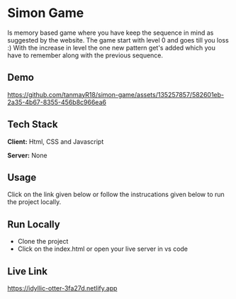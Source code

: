 
# Simon Game

Is memory based game where you have keep the sequence in mind as suggested by the website. The game start with level 0 and goes till you loss :)
With the increase in level the one new pattern get's added which you have to remember along with the previous sequence.
## Demo

https://github.com/tanmayR18/simon-game/assets/135257857/582601eb-2a35-4b67-8355-456b8c966ea6



## Tech Stack

**Client:** Html, CSS and Javascript 

**Server:** None

## Usage

Click on the link given below or follow the instrucations given below to run the project locally.




## Run Locally

- Clone the project
- Click on the index.html or open your live server in  vs code






## Live Link

https://idyllic-otter-3fa27d.netlify.app
